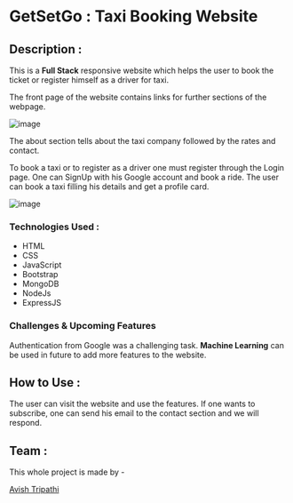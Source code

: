 # GetSetGo : Taxi Booking Website

## Description : 
This is a **Full Stack** responsive website which helps the user to book the ticket or register himself as a driver for taxi.

The front page of the website contains links for further sections of the webpage.

![image](https://user-images.githubusercontent.com/54525715/134290879-c346853b-d6fe-4e6e-837e-36c8d5621388.png)

The about section tells about the taxi company followed by the rates and contact.

To book a taxi or to register as a driver one must register through the Login page. One can SignUp with his Google account and book a ride.
The user can book a taxi filling his details and get a profile card.

![image](https://user-images.githubusercontent.com/54525715/134291686-84fda6e1-b4ff-47a4-bc91-ae2d4bbbaf7d.png)

### Technologies Used :
 * HTML
 * CSS
 * JavaScript
 * Bootstrap
 * MongoDB
 * NodeJs
 * ExpressJS

### Challenges & Upcoming Features

Authentication from Google was a challenging task. **Machine Learning** can be used in future to add more features to the website.

## How to Use : 
The user can visit the website and use the features. If one wants to subscribe, one can send his email to the contact section and we will respond.

## Team : 
This whole project is made by - 

[Avish Tripathi](https://github.com/Avish-Tripathi) 

